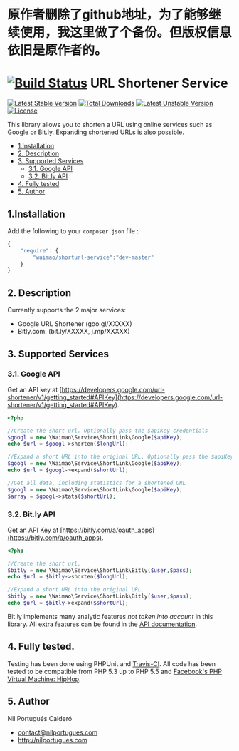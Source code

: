 # 原作者删除了github地址，为了能够继续使用，我这里做了个备份。但版权信息依旧是原作者的。
# [![Build Status](https://travis-ci.org/sonrisa/shorturl-service.png?branch=master)](https://travis-ci.org/sonrisa/shorturl-service) URL Shortener Service

[![Latest Stable Version](https://poser.pugx.org/sonrisa/shorturl-service/v/stable.svg)](https://packagist.org/packages/sonrisa/shorturl-service) [![Total Downloads](https://poser.pugx.org/sonrisa/shorturl-service/downloads.svg)](https://packagist.org/packages/sonrisa/shorturl-service) [![Latest Unstable Version](https://poser.pugx.org/sonrisa/shorturl-service/v/unstable.svg)](https://packagist.org/packages/sonrisa/shorturl-service) [![License](https://poser.pugx.org/sonrisa/shorturl-service/license.svg)](https://packagist.org/packages/sonrisa/shorturl-service)

This library allows you to shorten a URL using online services such as Google or Bit.ly. Expanding shortened URLs is also possible.

* [1.Installation](#block1)
* [2. Description](#block2)
* [3. Supported Services](#block3)
    * [3.1. Google API](#block3.1)
    * [3.2. Bit.ly API](#block3.2)
* [4. Fully tested](#block4)
* [5. Author](#block5)

<a name="block1"></a>
## 1.Installation
Add the following to your `composer.json` file :
```js
{
    "require": {
        "waimao/shorturl-service":"dev-master"
    }
}
```
<a name="block2"></a>
## 2. Description
Currently supports the 2 major services:

- Google URL Shortener (goo.gl/XXXXX)
- Bitly.com: (bit.ly/XXXXX, j.mp/XXXXX)

<a name="block3"></a>
## 3. Supported Services
<a name="block3.1"></a>
### 3.1. Google API
Get an API key at [https://developers.google.com/url-shortener/v1/getting_started#APIKey](https://developers.google.com/url-shortener/v1/getting_started#APIKey).

```php
<?php

//Create the short url. Optionally pass the $apiKey credentials
$googl = new \Waimao\Service\ShortLink\Google($apiKey);
echo $url = $googl->shorten($longUrl);

//Expand a short URL into the original URL. Optionally pass the $apiKey credentials
$googl = new \Waimao\Service\ShortLink\Google($apiKey);
echo $url = $googl->expand($shortUrl);

//Get all data, including statistics for a shortened URL
$googl = new \Waimao\Service\ShortLink\Google($apiKey);
$array = $googl->stats($shortUrl);
```
<a name="block3.2"></a>
### 3.2. Bit.ly API
Get an API Key at [https://bitly.com/a/oauth_apps](https://bitly.com/a/oauth_apps).

```php
<?php

//Create the short url.
$bitly = new \Waimao\Service\ShortLink\Bitly($user,$pass);
echo $url = $bitly->shorten($longUrl);

//Expand a short URL into the original URL.
$bitly = new \Waimao\Service\ShortLink\Bitly($user,$pass);
echo $url = $bitly->expand($shortUrl);

```

Bit.ly implements many analytic features *not taken into account* in this library. All extra features can be found in the [API documentation](http://dev.bitly.com/api.html).

<a name="block4"></a>
## 4. Fully tested.
Testing has been done using PHPUnit and [Travis-CI](https://travis-ci.org). All code has been tested to be compatible from PHP 5.3 up to PHP 5.5 and [Facebook's PHP Virtual Machine: HipHop](http://hiphop-php.com).

<a name="block5"></a>
## 5. Author
Nil Portugués Calderó
 - <contact@nilportugues.com>
 - http://nilportugues.com
